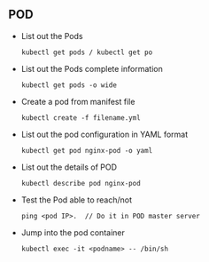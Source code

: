 ## POD

- List out the Pods

      kubectl get pods / kubectl get po
  
- List out the Pods complete information
  
      kubectl get pods -o wide
  
- Create a pod from manifest file
  
      kubectl create -f filename.yml
  
- List out the pod configuration in YAML format
  
  
      kubectl get pod nginx-pod -o yaml
  
- List out the details of POD
  
      kubectl describe pod nginx-pod
  
- Test the Pod able to reach/not
  
      ping <pod IP>.  // Do it in POD master server
  
- Jump into the pod container
      
      kubectl exec -it <podname> -- /bin/sh
  
  

